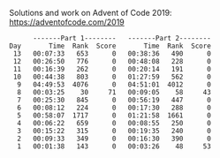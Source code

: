 Solutions and work on Advent of Code 2019:
https://adventofcode.com/2019

          -------Part 1--------   -------Part 2--------
    Day       Time  Rank  Score       Time  Rank  Score
     13   00:07:33   653      0   00:38:36   490      0
     12   00:26:50   776      0   00:48:08   228      0
     11   00:16:39   262      0   00:20:14   191      0
     10   00:44:38   803      0   01:27:59   562      0
      9   04:49:53  4076      0   04:51:01  4012      0
      8   00:03:25    30     71   00:09:05    58     43
      7   00:25:30   845      0   00:56:19   447      0
      6   00:08:12   224      0   00:17:30   288      0
      5   00:58:07  1717      0   01:21:58  1661      0
      4   00:06:22   659      0   00:08:55   250      0
      3   00:15:22   315      0   00:19:35   240      0
      2   00:09:33   349      0   00:16:30   390      0
      1   00:01:38   143      0   00:03:26    48     53
